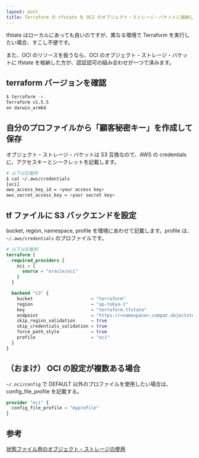 ```yaml
---
layout: post
title: Terraform の tfstate を OCI のオブジェクト・ストレージ・バケットに格納してみた
---
```


tfstate はローカルにあっても良いのですが、異なる環境で Terraform を実行したい場合、すこし不便です。

また、OCI のリソースを扱うなら、OCI のオブジェクト・ストレージ・バケットに tfstate を格納した方が、認証認可の組み合わせが一つで済みます。

## terraform バージョンを確認

```bash
$ terraform -v
Terraform v1.5.5
on darwin_arm64
```

## 自分のプロファイルから「顧客秘密キー」を作成して保存

オブジェクト・ストレージ・バケットは S3 互換なので、AWS の credentials に、アクセスキーとシークレットを記載します。

```bash
# 以下は記載例
$ cat ~/.aws/credentials
[oci]
aws_access_key_id = <your access key>
aws_secret_access_key = <your secret key>
```

## tf ファイルに S3 バックエンドを設定

bucket, region, namespace, profile を環境にあわせて記載します。profile は、`~/.aws/credentials` のプロファイルです。

```terraform
# 以下は記載例
terraform {
  required_providers {
    oci = {
      source = "oracle/oci"
    }
  }

  backend "s3" {
    bucket                      = "terraform"
    region                      = "ap-tokyo-1"
    key                         = "terraform.tfstate"
    endpoint                    = "https://<namespace>.compat.objectstorage.ap-tokyo-1.oraclecloud.com"
    skip_region_validation      = true
    skip_credentials_validation = true
    force_path_style            = true
    profile                     = "oci"
  }
}
```

## （おまけ） OCI の設定が複数ある場合

`~/.oci/config` で DEFAULT 以外のプロファイルを使用したい場合は、config_file_profile を記載する。

```terraform
provider "oci" {
  config_file_profile = "myprofile"
}
```

## 参考

[状態ファイル用のオブジェクト・ストレージの使用](https://docs.oracle.com/ja-jp/iaas/Content/dev/terraform/object-storage-state.htm)
